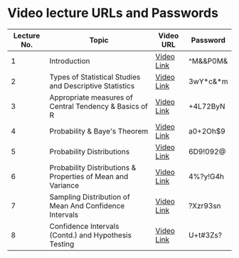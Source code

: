 # Video lecture URLs and Passwords

|Lecture No.| Topic | Video URL | Password |
| --------- | ----- | --------- | -------- |
| 1 | Introduction | [Video Link](https://northeastern.zoom.us/rec/play/qmH_2_XGmLvKl-QDBdlv4KK_1fejc4iEmmo3y80WQfDR2OIXVb9TAhxUPie3SHj1RB9z2xMqnbbVgbFJ.ezhC57Bdgah-U1L_) | ^M&&P0M& |
| 2 | Types of Statistical Studies and Descriptive Statistics | [Video Link](https://northeastern.zoom.us/rec/play/hKQiLunETgpsGolaiVFr16E75a4khg_Sg2_0uvSNZm2Mx-fKGyn-mOSpz_BfO6McwSbDtbY-DkJbFhU0.DFPxI9-xg3YGiKVh) | 3wY\*c&\*m |
| 3 | Appropriate measures of Central Tendency & Basics of R | [Video Link](https://northeastern.zoom.us/rec/play/BQWAfjEBln1hcFAROpImdHqKLDIWzfPXs3nmfiv3JcxsT3HV8pZ6X5ULX3naf38RTYTpjQkqfs0XYOIK._0yG-kuF1X4RlEux) | +4L72ByN |
| 4 | Probability & Baye's Theorem | [Video Link](https://northeastern.zoom.us/rec/play/2HG-nRlfIjDrHvBFOMuyjUdP8f7L_ffvraoaHijTR49oLtP4pCG5-0cNrZPPK6AwKvV6CR8gsO1GwL4.Oza73-OdieArDOKq) | a0+2Oh$9 |
| 5 | Probability Distributions | [Video Link](https://northeastern.zoom.us/rec/play/P-ggpndfFFA-AXuUByFEkjCP7-FG-SsUiUB31F3u3c6VAGiuL7fc3NWSaPGk4utx20HGepjum22R_IHO.4nC1HOfyoq2vGoWE) | 6D9!092@ |
| 6 | Probability Distributions & Properties of Mean and Variance | [Video Link](https://northeastern.zoom.us/rec/play/fVyw60fxuTooe6LPQmnLUcT2vpUcZpeSRgwPT5ZSsaKIHMvxj1cO9erfBsuJCXTRReNOaCOXasEtUBoj.fFMZZI5bRw4lyESi) | 4%?y!G4h |
| 7 | Sampling Distribution of Mean And Confidence Intervals | [Video Link](https://northeastern.zoom.us/rec/play/c1KBg8j0rc7YnVRJnHjL-t2fsCsY066EZ-qfvjbJSllb_LAO4GoG__PDWzkYlwh7VAZPLK8YLyiVNXq0.G37vvL9rljhtV3dt) | ?Xzr93sn |
| 8 | Confidence Intervals (Contd.) and Hypothesis Testing | [Video Link](https://northeastern.zoom.us/rec/play/F6rj5RnSHaXgLIGnl3nF9F741Z3BaylaVDdC8FAYHsoTaIdU_ZWTEQaKJ0xqO104wj16W4OQGHNuBAY.v_dxp6mZ2CfovWrB) | U+t#3Zs? |
